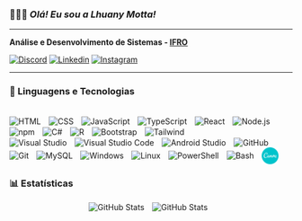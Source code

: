 ### 👩🏻‍💻 *Olá! Eu sou a Lhuany Motta!*

---

**Análise e Desenvolvimento de Sistemas - [IFRO](https://ifro.edu.br/)**


[![Discord](https://img.shields.io/badge/Discord-7289DA?style=for-the-badge&logo=discord&logoColor=white)](https://discord.gg/nTqZ6Z22F4)
[![Linkedin](https://img.shields.io/badge/linkedin-0077B5?style=for-the-badge&logo=linkedin&logoColor=white)](https://www.linkedin.com/in/lhuany-thainara-motta-euz%C3%A9bio-20b354232/)
[![Instagram](https://img.shields.io/badge/Instagram-E4405F?style=for-the-badge&logo=instagram&logoColor=white)](https://www.instagram.com/lhuanymotta/profilecard/?igsh=MWlibHlkNXp6Yzh5NQ==)

---

### 🤖 Linguagens e Tecnologias

<div style="display: inline_block"><br>

<img align="center" alt="HTML" title="HTML" width="30px" style="padding-right: 10px;" src="https://cdn.jsdelivr.net/gh/devicons/devicon@latest/icons/html5/html5-original.svg"/>
<img align="center" alt="CSS" title="CSS" width="30px" style="padding-right: 10px;" src="https://cdn.jsdelivr.net/gh/devicons/devicon@latest/icons/css3/css3-original.svg"/>
<img align="center" alt="JavaScript" title="JavaScript" width="30px" style="padding-right: 10px;" src="https://cdn.jsdelivr.net/gh/devicons/devicon@latest/icons/javascript/javascript-original.svg"/>
<img align="center" alt="TypeScript" title="TypeScript" width="30px" style="padding-right: 10px;" src="https://cdn.jsdelivr.net/gh/devicons/devicon@latest/icons/typescript/typescript-original.svg"/>
<img align="center" alt="React" title="React" width="30px" style="padding-right: 10px;" src="https://cdn.jsdelivr.net/gh/devicons/devicon@latest/icons/react/react-original.svg"/>
<img align="center" alt="Node.js" title="Node.js" width="30px" style="padding-right: 10px;" src="https://cdn.jsdelivr.net/gh/devicons/devicon@latest/icons/nodejs/nodejs-original.svg"/>
<img align="center" alt="npm" title="npm" width="30px" style="padding-right: 10px;" src="https://cdn.jsdelivr.net/gh/devicons/devicon@latest/icons/npm/npm-original-wordmark.svg"/>
<img align="center" alt="C#" title="C#" width="30px" style="padding-right: 10px;" src="https://cdn.jsdelivr.net/gh/devicons/devicon@latest/icons/csharp/csharp-original.svg"/>
<img align="center" alt="R" title="R" width="30px" style="padding-right: 10px;" src="https://cdn.jsdelivr.net/gh/devicons/devicon@latest/icons/r/r-original.svg"/>
<img align="center" alt="Bootstrap" title="Bootstrap" width="30px" style="padding-right: 10px;" src="https://cdn.jsdelivr.net/gh/devicons/devicon@latest/icons/bootstrap/bootstrap-original.svg"/>
<img align="center" alt="Tailwind" title="Tailwind" width="30px" style="padding-right: 10px;" src="https://cdn.jsdelivr.net/gh/devicons/devicon@latest/icons/tailwindcss/tailwindcss-original.svg"/><br/>
<img align="center" alt="Visual Studio" title="Visual Studio" width="30px" style="padding-right: 10px;" src="https://cdn.jsdelivr.net/gh/devicons/devicon@latest/icons/visualstudio/visualstudio-plain.svg"/>
<img align="center" alt="Visual Studio Code" title="Visual Studio Code" width="30px" style="padding-right: 10px;" src="https://cdn.jsdelivr.net/gh/devicons/devicon@latest/icons/vscode/vscode-original.svg"/>
<img align="center" alt="Android Studio" title="Android Studio" width="30px" style="padding-right: 10px;" src="https://cdn.jsdelivr.net/gh/devicons/devicon@latest/icons/androidstudio/androidstudio-original.svg"/>
<img align="center" alt="GitHub" title="GitHub" width="30px" style="padding-right: 10px;" src="https://cdn.jsdelivr.net/gh/devicons/devicon@latest/icons/github/github-original.svg"/>
<img align="center" alt="Git" title="Git" width="30px" style="padding-right: 10px;" src="https://cdn.jsdelivr.net/gh/devicons/devicon@latest/icons/git/git-original.svg"/>
<img align="center" alt="MySQL" title="MySQL" width="30px" style="padding-right: 10px;" src="https://cdn.jsdelivr.net/gh/devicons/devicon@latest/icons/mysql/mysql-original.svg"/>
<img align="center" alt="Windows" title="Windows" width="30px" style="padding-right: 10px;" src="https://cdn.jsdelivr.net/gh/devicons/devicon@latest/icons/windows8/windows8-original.svg"/>
<img align="center" alt="Linux" title="Linux" width="30px" style="padding-right: 10px;" src="https://cdn.jsdelivr.net/gh/devicons/devicon@latest/icons/linux/linux-original.svg"/>
<img align="center" alt="PowerShell" title="PowerShell" width="30px" style="padding-right: 10px;" src="https://cdn.jsdelivr.net/gh/devicons/devicon@latest/icons/powershell/powershell-original.svg"/>
<img align="center" alt="Bash" title="Bash" width="30px" style="padding-right: 10px;" src="https://cdn.jsdelivr.net/gh/devicons/devicon@latest/icons/bash/bash-original.svg"/>
<img align="center" alt="Canva" title="Canva" width="30px" style="padding-right: 10px;" src="https://raw.githubusercontent.com/devicons/devicon/master/icons/canva/canva-original.svg"/><br/>
</div>

### 📊 Estatísticas

<div align="center">
<img align="center" alt="GitHub Stats" height="180em" style="padding-right: 10px;" src="https://github-readme-stats.vercel.app/api?username=LhuanyMotta&show_icons=true&theme=tokyonight&include_all_commits=true&locale=pt-br"/>
<img align="center" alt="GitHub Stats" height="180em" style="padding-right: 10px;" src="https://github-readme-stats.vercel.app/api/top-langs/?username=lhuanymotta&theme=tokyonight&layout=compact&custom_title=Tecnologias&langs_count=9"/>
</div>
